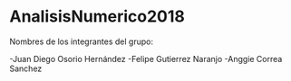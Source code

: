 # AnalisisNumerico2018

Nombres de los integrantes del grupo:

-Juan Diego Osorio Hernández
-Felipe Gutierrez Naranjo
-Anggie Correa Sanchez
